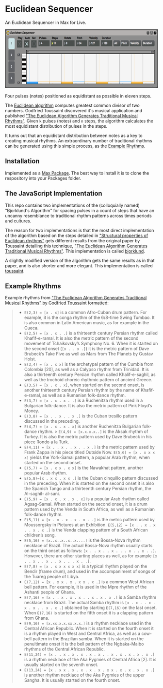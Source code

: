 # Euclidean Sequencer

An Euclidean Sequencer in Max for Live.

<img src="source/assets/euclidean_sequencer.png" alt="Animation" height="193">

Four pulses (notes) positioned as equidistant as possible in eleven steps.

The [Euclidean algorithm](https://en.wikipedia.org/wiki/Euclidean_algorithm) computes greatest common divisor of two numbers. Godfried Toussaint discovered it's musical application and published ["The Euclidean Algorithm Generates Traditional Musical Rhythms"](http://cgm.cs.mcgill.ca/~godfried/publications/banff.pdf). Given `k` pulses (notes) and `n` steps, the algorithm calculates the most equidistant distribution of pulses in the steps.

It turns out that an equidistant distribution between notes as a key to creating musical rhythms. An extraordinary number of traditional rhythms can be generated using this simple process, as the [Example Rhythms](#example-rhythms).

## Installation

Implemented as a  [Max Package](https://docs.cycling74.com/max7/vignettes/packages). The best way to install it is to clone the respository into your Packages folder.

<!-- TODO: Default packages folder -->

## The JavaScript Implementation

This repo contains two implementations of the (colloquially named) "Bjorklund's Algorithm" for spacing pulses in a count of steps that have an uncanny resemblance to traditional rhythm patterns across times periods and cultures.

The reason for two implementations is that the most direct implementation of the algorithm based on the steps detailed in ["Structural properties of Euclidean rhythms"](http://student.ulb.ac.be/~ptaslaki/publications/structuralProperties.pdf) gets different results from the original paper by Toussaint detailing this technique, ["The Euclidean Algorithm Generates Traditional Musical Rhythms"](http://cgm.cs.mcgill.ca/~godfried/publications/banff.pdf). This implementation is called [bjorklund](src/coffee/bjorklund.litcoffee).

A slightly modified version of the algorithm gets the same results as in that paper, and is also shorter and more elegant. This implementation is called [toussaint](src/coffee/toussaint.litcoffee).

## Example Rhythms

Example rhythms from ["The Euclidean Algorithm Generates Traditional Musical Rhythms" by Godfried Toussaint](http://cgm.cs.mcgill.ca/~godfried/publications/banff.pdf) formatted:

> * `E(2,3) = [x . x]` is a common Afro-Cuban drum pattern. For example, it is the conga rhythm of the 6/8-time Swing Tumbao. It is also common in Latin American music, as for example in the Cueca.
> * `E(2,5) = [x . x . .]` is a thirteenth century Persian rhythm called Khafif-e-ramal. It is also the metric pattern of the second movement of Tchaikovsky’s Symphony No. 6. When it is started on the second onset (`[x . . x .]`) it is the metric pattern of Dave Brubeck’s Take Five as well as Mars from The Planets by Gustav Holst.
> * `E(3,4) = [x . x x]` is the archetypal pattern of the Cumbia from Colombia [20], as well as a Calypso rhythm from Trinidad. It is also a thirteenth century Persian rhythm called Khalif-e-saghil, as well as the trochoid choreic rhythmic pattern of ancient Greece.
> * `E(3,5) = [x . x . x]`, when started on the second onset, is another thirteenth century Persian rhythm by the name of Khafif-e-ramal, as well as a Rumanian folk-dance rhythm.
> * `E(3,7) = [x . x . x . .]` is a Ruchenitza rhythm used in a Bulgarian folk-dance. It is also the metric pattern of Pink Floyd’s Money.
> * `E(3,8) = [x . . x . . x .]` is the Cuban tresillo pattern discussed in the preceding.
> * `E(4,7) = [x . x . x . x]` is another Ruchenitza Bulgarian folk-dance rhythm. > `E(4,9) = [x.x.x.x..]` is the Aksak rhythm of Turkey. It is also the metric pattern used by Dave Brubeck in his piece Rondo a la Turk.
> * `E(4,11) = [x . . x . . x . . x .]` is the metric pattern used by Frank Zappa in his piece titled Outside Now. `E(5,6) = [x . x x x x]` yields the York-Samai pattern, a popular Arab rhythm, when started on the second onset.
> * `E(5,7) = [x . x x . x x]` is the Nawakhat pattern, another popular Arab rhythm.
> * `E(5,8)=[x . x x . x x .]` is the Cuban cinquillo pattern discussed in the preceding. When it is started on the second onset it is also the Spanish Tango and a thirteenth century Persian rhythm, the Al-saghil- al-sani.
> * `E(5,9) = [x . x . x . x . x]` is a popular Arab rhythm called Agsag-Samai. When started on the second onset, it is a drum pattern used by the Venda in South Africa, as well as a Rumanian folk-dance rhythm.
> * `E(5,11) = [x . x . x . x . x . .]` is the metric pattern used by Moussorgsky in Pictures at an Exhibition. `E(5,12) = [x . . x . x . . x . x .]` is the Venda clapping pattern of a South African children’s song.
> * `E(5,16) = [x..x..x..x..x....]` is the Bossa-Nova rhythm necklace of Brazil. The actual Bossa-Nova rhythm usually starts on the third onset as follows: `[x . . x . . x . . . x . . x . .]`. However, there are other starting places as well, as for example `[x . . x . . x . . x . . . x . .]`.
> * `E(7,8) = [x . x x x x x x]` is a typical rhythm played on the Bendir (frame drum), and used in the accompaniment of songs of the Tuareg people of Libya.
> * `E(7,12) = [x . x x . x . x x . x .]` is a common West African bell pattern. For example, it is used in the Mpre rhythm of the Ashanti people of Ghana.
> * `E(7,16) = [x . . x . x . x . . x . x . x .]` is a Samba rhythm necklace from Brazil. The actual Samba rhythm is `[x . x . . x . x . x . . x . x .]` obtained by starting `E(7,16)` on the last onset. When `E(7,16)` is started on the fifth onset it is a clapping pattern from Ghana.
> * `E(9,16) = [x.xx.x.x.xx.x.x.]` is a rhythm necklace used in the Central African Republic. When it is started on the fourth onset it is a rhythm played in West and Central Africa, as well as a cow-bell pattern in the Brazilian samba. When it is started on the penultimate onset it is the bell pattern of the Ngbaka-Maibo rhythms of the Central African Republic.
> * `E(11,24) = [x . . x . x . x . x . x . . x . x . x . x . x .]` is a rhythm necklace of the Aka Pygmies of Central Africa [2]. It is usually started on the seventh onset.
> * `E(13,24) = [x . x x . x . x . x . x . x x . x . x . x . x .]` is another rhythm necklace of the Aka Pygmies of the upper Sangha. It is usually started on the fourth onset.
